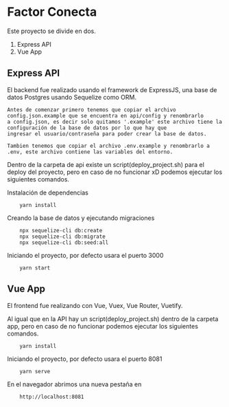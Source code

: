 # Factor Conecta 

Este proyecto se divide en dos.
1. Express API
2. Vue App

## Express API

El backend fue realizado usando el framework de ExpressJS,
una base de datos Postgres usando Sequelize como ORM.

```
Antes de comenzar primero tenemos que copiar el archivo config.json.example que se encuentra en api/config y renombrarlo
a config.json, es decir solo quitamos '.example' este archivo tiene la configuración de la base de datos por lo que hay que
ingresar el usuario/contraseña para poder crear la base de datos.

Tambien tenemos que copiar el archivo .env.example y renombrarlo a .env, este archivo contiene las variables del entorno.
```

Dentro de la carpeta de api existe un script(deploy_project.sh) para el deploy del proyecto,
pero en caso de no funcionar xD podemos ejecutar los  siguientes comandos.

Instalación de dependencias
```shell
    yarn install
```

Creando la base de datos y ejecutando migraciones
```shell
    npx sequelize-cli db:create
    npx sequelize-cli db:migrate
    npx sequelize-cli db:seed:all
```

Iniciando el proyecto, por defecto usara el puerto 3000
```shell
    yarn start
```

## Vue App

El frontend fue realizando con Vue, Vuex, Vue Router, Vuetify.

Al igual que en la API hay un script(deploy_project.sh) dentro de la carpeta app,
pero en caso de no funcionar podemos ejecutar los  siguientes comandos.
```shell
    yarn install
```

Iniciando el proyecto, por defecto usara el puerto 8081
```shell
    yarn serve
```

En el navegador abrimos una nueva pestaña en
```shell
    http://localhost:8081
```
